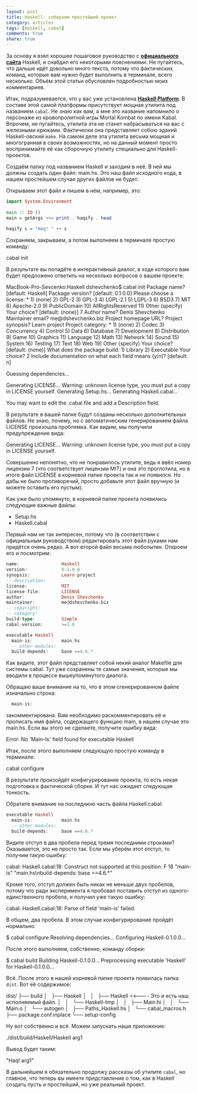 ```yaml
---
layout: post
title: Haskell: собираем простейший проект
category: articles
tags: [Haskell, cabal]
comments: true
share: true
---
```


За основу я взял хорошее пошаговое руководство с **<a href="http://www.haskell.org/haskellwiki/How_to_write_a_Haskell_program#Structure_of_a_simple_project">официального сайта</a>** Haskell, и снабдил его некоторыми пояснениями. Не пугайтесь, что дальше идёт довольно много текста, потому что фактических команд, которые вам нужно будет выполнить в терминале, всего несколько. Объём этой статьи обусловлен подробностью моих комментариев. 

Итак, подразумевается, что у вас уже установлена **<a href="http://www.haskell.org/platform/">Haskell Platform</a>**. В составе этой самой платформы присутствует мощная утилита под названием <code>cabal</code>. Не знаю как вам, а мне это название напомнило о персонаже из кровопролитной игры Mortal Kombat по имени Kabal. Впрочем, не пугайтесь, утилита эта не станет набрасываться на вас с железными крюками. Фактически она представляет собою эдакий Haskell-овский <code>make</code>. На самом деле эта утилита весьма мощная и многогранная в своих возможностях, но на данный момент просто воспринимайте её как сборочную утилиту специально для Haskell-проектов.

Создаём папку под названием Haskell и заходим в неё. В ней мы должны создать один файл: main.hs. Это наш файл исходного кода, в нашем простейшем случае других файлов не будет.

Открываем этот файл и пишем в нём, например, это:

```haskell
import System.Environment
 
main :: IO ()
main = getArgs >>= print . haqify . head
 
haqify s = "Haq! " ++ s
```

Сохраняем, закрываем, а потом выполняем в терминале простую команду:

<bash>
cabal init
</bash>

В результате вы попадёте в интерактивный диалог, в ходе которого вам будет предложено ответить на несколько вопросов о вашем проекте:

<bash>
MacBook-Pro-Sevcenko:Haskell dshevchenko$ cabal init
Package name? [default: Haskell] 
Package version? [default: 0.1.0.0] 
Please choose a license:
 * 1) (none)
   2) GPL-2
   3) GPL-3
   4) LGPL-2.1
   5) LGPL-3
   6) BSD3
   7) MIT
   8) Apache-2.0
   9) PublicDomain
  10) AllRightsReserved
  11) Other (specify)
Your choice? [default: (none)] 7
Author name? Denis Shevchenko
Maintainer email? me@dshevchenko.biz
Project homepage URL? 
Project synopsis? Learn project
Project category:
 * 1) (none)
   2) Codec
   3) Concurrency
   4) Control
   5) Data
   6) Database
   7) Development
   8) Distribution
   9) Game
  10) Graphics
  11) Language
  12) Math
  13) Network
  14) Sound
  15) System
  16) Testing
  17) Text
  18) Web
  19) Other (specify)
Your choice? [default: (none)] 
What does the package build:
   1) Library
   2) Executable
Your choice? 2
Include documentation on what each field means (y/n)? [default: n] 

Guessing dependencies...

Generating LICENSE...
Warning: unknown license type, you must put a copy in LICENSE yourself.
Generating Setup.hs...
Generating Haskell.cabal...

You may want to edit the .cabal file and add a Description field.
</bash>

В результате в вашей папке будут созданы несколько дополнительных файлов. Не знаю, почему, но с автоматическим генерированием файла LICENSE произошла проблемка. Как видим, мы получили предупреждение вида:

<bash>
Generating LICENSE...
Warning: unknown license type, you must put a copy in LICENSE yourself.
</bash>

Совершенно непонятно, *что* не понравилось утилите, ведь я ввёл номер лицензии 7 (что соответствует лицензии MIT) и она это проглотила, но в итоге файл LICENSE в корневой папке проекта так и не появился. Но дабы не было противоречий, просто добавьте этот файл вручную (и можете оставить его пустым).

Как уже было упомянуто, в корневой папке проекта появились следующие важные файлы:

<ul>
  <li>Setup.hs</li>
  <li>Haskell.cabal</li>
</ul>

Первый нам не так интересен, потому что (в соответствии с официальным руководством) редактировать этот файл руками нам придётся очень редко. А вот второй файл весьма любопытен. Откроем его и посмотрим:

```haskell
name:                Haskell
version:             0.1.0.0
synopsis:            Learn project
-- description:         
license:             MIT
license-file:        LICENSE
author:              Denis Shevchenko
maintainer:          me@dshevchenko.biz
-- copyright:           
-- category:            
build-type:          Simple
cabal-version:       >=1.8

executable Haskell
  main-is:           main.hs            
  -- other-modules:       
  build-depends:     base ==4.6.*
```

Как видите, этот файл представляет собой некий аналог Makefile для системы cabal. Тут уже сохранены те самые значения, которые мы вводили в процессе вышеупомянутого диалога.

Обращаю ваше внимание на то, что в этом сгенерированном файле изначально строка:

```haskell
  main-is:
```

закомментирована. Вам необходимо раскомментировать её и прописать имя файла, содержащего функцию main, в нашем случае это main.hs. Если вы этого не сделаете, получите ошибку вида:

<bash>
Error: No 'Main-Is' field found for executable Haskell
</bash>

Итак, после этого выполняем следующую простую команду в терминале:

<bash>
cabal configure
</bash>

В результате произойдёт конфигурирование проекта, то есть некая подготовка к фактической сборке. И тут нас ожидает следующая тонкость.

Обратите внимание на последнюю часть файла Haskell.cabal:

```haskell
executable Haskell
  main-is:           main.hs            
  -- other-modules:       
  build-depends:     base ==4.6.*
```

Видите отступ в два пробела перед тремя последними строками? Оказывается, это не просто так. Если мы уберём этот отступ, то получим такую ошибку:

<bash>
cabal: Haskell.cabal:18: Construct not supported at this position: F 18
"main-is" "main.hs\nbuild-depends: base ==4.6.*"
</bash>

Кроме того, отступ должен быть никак не меньше двух пробелов, потому что ради эксперимента я пробовал поставить отступ из одного-единственного пробела, и получил уже такую ошибку:

<bash>
cabal: Haskell.cabal:18: Parse of field 'main-is' failed.
</bash>

В общем, два пробела. В этом случае конфигурирование пройдёт нормально.

<bash>
$ cabal configure
Resolving dependencies...
Configuring Haskell-0.1.0.0...
</bash>

После этого выполняем, собственно, команду сборки:

<bash>
$ cabal build
Building Haskell-0.1.0.0...
Preprocessing executable 'Haskell' for Haskell-0.1.0.0...
</bash>

Всё. После этого в нашей корневой папке проекта появилась папка <code>dist</code>. Вот её содержимое:

<bash>
dist/
├── build
│   ├── Haskell
│   │   ├── Haskell    <<---- Это и есть наш исполняемый файл.
│   │   └── Haskell-tmp
│   │       ├── Main.hi
│   │       └── Main.o
│   └── autogen
│       ├── Paths_Haskell.hs
│       └── cabal_macros.h
├── package.conf.inplace
└── setup-config
</bash>

Ну вот собственно и всё. Можем запускать наше приложение:

<bash>
./dist/build/Haskell/Haskell arg1
</bash>

Вывод будет таким:

<bash>
"Haq! arg1"
</bash>

В дальнейшем я обязательно продолжу рассказы об утилите <code>cabal</code>, но главное, что теперь вы имеете представление о том, как в Haskell создать пусть и простейший, но уже реальный проект.

